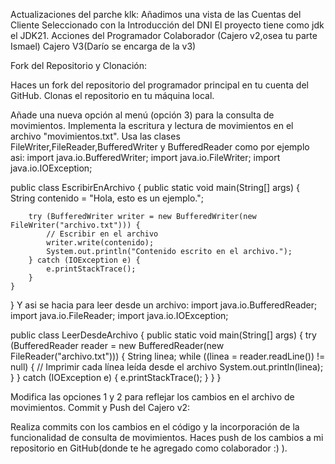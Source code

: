 Actualizaciones del parche klk:
Añadimos una vista de las Cuentas del Cliente Seleccionado con la Introducción del DNI
El proyecto tiene como jdk el JDK21.
Acciones del Programador Colaborador (Cajero v2,osea tu parte Ismael)
Cajero V3(Darío se encarga de la v3)

Fork del Repositorio y Clonación:

Haces un fork del repositorio del programador principal en tu cuenta del GitHub.
Clonas el repositorio en tu máquina local.


Añade una nueva opción al menú (opción 3) para la consulta de movimientos.
Implementa la escritura y lectura de movimientos en el archivo "movimientos.txt".
Usa las clases FileWriter,FileReader,BufferedWriter y BufferedReader como por ejemplo asi:
import java.io.BufferedWriter;
import java.io.FileWriter;
import java.io.IOException;

public class EscribirEnArchivo {
    public static void main(String[] args) {
        String contenido = "Hola, esto es un ejemplo.";

        try (BufferedWriter writer = new BufferedWriter(new FileWriter("archivo.txt"))) {
            // Escribir en el archivo
            writer.write(contenido);
            System.out.println("Contenido escrito en el archivo.");
        } catch (IOException e) {
            e.printStackTrace();
        }
    }
}
Y asi se hacia para leer desde un archivo:
import java.io.BufferedReader;
import java.io.FileReader;
import java.io.IOException;

public class LeerDesdeArchivo {
    public static void main(String[] args) {
        try (BufferedReader reader = new BufferedReader(new FileReader("archivo.txt"))) {
            String linea;
            while ((linea = reader.readLine()) != null) {
                // Imprimir cada línea leída desde el archivo
                System.out.println(linea);
            }
        } catch (IOException e) {
            e.printStackTrace();
        }
    }
}


Modifica las opciones 1 y 2 para reflejar los cambios en el archivo de movimientos.
Commit y Push del Cajero v2:

Realiza commits con los cambios en el código y la incorporación de la funcionalidad de consulta de movimientos.
Haces push de los cambios a mi repositorio en GitHub(donde te he agregado como colaborador :) ).
